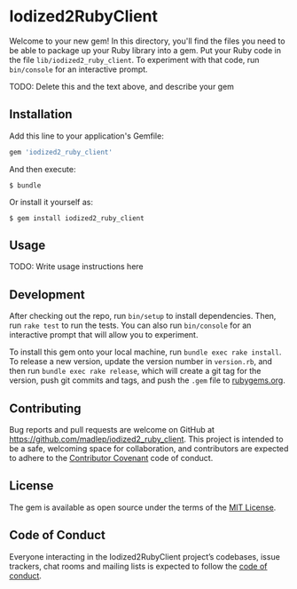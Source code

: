 # Iodized2RubyClient

Welcome to your new gem! In this directory, you'll find the files you need to be able to package up your Ruby library into a gem. Put your Ruby code in the file `lib/iodized2_ruby_client`. To experiment with that code, run `bin/console` for an interactive prompt.

TODO: Delete this and the text above, and describe your gem

## Installation

Add this line to your application's Gemfile:

```ruby
gem 'iodized2_ruby_client'
```

And then execute:

    $ bundle

Or install it yourself as:

    $ gem install iodized2_ruby_client

## Usage

TODO: Write usage instructions here

## Development

After checking out the repo, run `bin/setup` to install dependencies. Then, run `rake test` to run the tests. You can also run `bin/console` for an interactive prompt that will allow you to experiment.

To install this gem onto your local machine, run `bundle exec rake install`. To release a new version, update the version number in `version.rb`, and then run `bundle exec rake release`, which will create a git tag for the version, push git commits and tags, and push the `.gem` file to [rubygems.org](https://rubygems.org).

## Contributing

Bug reports and pull requests are welcome on GitHub at https://github.com/madlep/iodized2_ruby_client. This project is intended to be a safe, welcoming space for collaboration, and contributors are expected to adhere to the [Contributor Covenant](http://contributor-covenant.org) code of conduct.

## License

The gem is available as open source under the terms of the [MIT License](https://opensource.org/licenses/MIT).

## Code of Conduct

Everyone interacting in the Iodized2RubyClient project’s codebases, issue trackers, chat rooms and mailing lists is expected to follow the [code of conduct](https://github.com/madlep/iodized2_ruby_client/blob/master/CODE_OF_CONDUCT.md).
